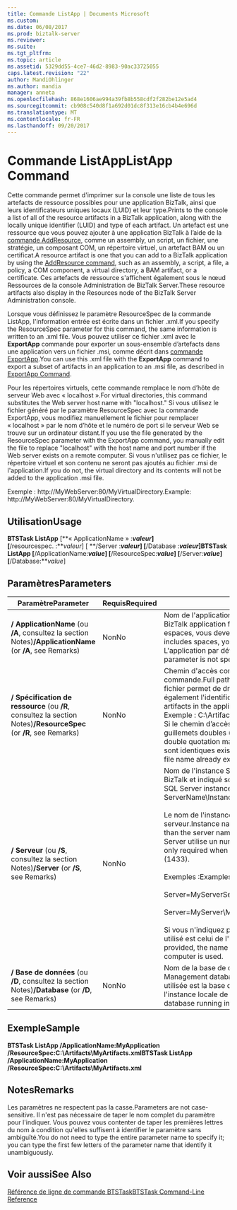 ```yaml
---
title: Commande ListApp | Documents Microsoft
ms.custom: 
ms.date: 06/08/2017
ms.prod: biztalk-server
ms.reviewer: 
ms.suite: 
ms.tgt_pltfrm: 
ms.topic: article
ms.assetid: 5329dd55-4ce7-46d2-8983-90ac33725055
caps.latest.revision: "22"
author: MandiOhlinger
ms.author: mandia
manager: anneta
ms.openlocfilehash: 868e1606ae994a39fb8b558cdf2f282be12e5ad4
ms.sourcegitcommit: cb908c540d8f1a692d01dc8f313e16cb4b4e696d
ms.translationtype: MT
ms.contentlocale: fr-FR
ms.lasthandoff: 09/20/2017
---
```

# <a name="listapp-command"></a><span data-ttu-id="0adc9-102">Commande ListApp</span><span class="sxs-lookup"><span data-stu-id="0adc9-102">ListApp Command</span></span>
<span data-ttu-id="0adc9-103">Cette commande permet d'imprimer sur la console une liste de tous les artefacts de ressource possibles pour une application BizTalk, ainsi que leurs identificateurs uniques locaux (LUID) et leur type.</span><span class="sxs-lookup"><span data-stu-id="0adc9-103">Prints to the console a list of all of the resource artifacts in a BizTalk application, along with the locally unique identifier (LUID) and type of each artifact.</span></span> <span data-ttu-id="0adc9-104">Un artefact est une ressource que vous pouvez ajouter à une application BizTalk à l’aide de la [commande AddResource](../core/addresource-command.md), comme un assembly, un script, un fichier, une stratégie, un composant COM, un répertoire virtuel, un artefact BAM ou un certificat.</span><span class="sxs-lookup"><span data-stu-id="0adc9-104">A resource artifact is one that you can add to a BizTalk application by using the [AddResource command](../core/addresource-command.md), such as an assembly, a script, a file, a policy, a COM component, a virtual directory, a BAM artifact, or a certificate.</span></span> <span data-ttu-id="0adc9-105">Ces artefacts de ressource s'affichent également sous le nœud Ressources de la console Administration de BizTalk Server.</span><span class="sxs-lookup"><span data-stu-id="0adc9-105">These resource artifacts also display in the Resources node of the BizTalk Server Administration console.</span></span>  
  
 <span data-ttu-id="0adc9-106">Lorsque vous définissez le paramètre ResourceSpec de la commande ListApp, l'information entrée est écrite dans un fichier .xml.</span><span class="sxs-lookup"><span data-stu-id="0adc9-106">If you specify the ResourceSpec parameter for this command, the same information is written to an .xml file.</span></span> <span data-ttu-id="0adc9-107">Vous pouvez utiliser ce fichier .xml avec le **ExportApp** commande pour exporter un sous-ensemble d’artefacts dans une application vers un fichier .msi, comme décrit dans [commande ExportApp](../core/exportapp-command.md).</span><span class="sxs-lookup"><span data-stu-id="0adc9-107">You can use this .xml file with the **ExportApp** command to export a subset of artifacts in an application to an .msi file, as described in [ExportApp Command](../core/exportapp-command.md).</span></span>  
  
 <span data-ttu-id="0adc9-108">Pour les répertoires virtuels, cette commande remplace le nom d’hôte de serveur Web avec « localhost ».</span><span class="sxs-lookup"><span data-stu-id="0adc9-108">For virtual directories, this command substitutes the Web server host name with "localhost."</span></span> <span data-ttu-id="0adc9-109">Si vous utilisez le fichier généré par le paramètre ResourceSpec avec la commande ExportApp, vous modifiez manuellement le fichier pour remplacer « localhost » par le nom d’hôte et le numéro de port si le serveur Web se trouve sur un ordinateur distant.</span><span class="sxs-lookup"><span data-stu-id="0adc9-109">If you use the file generated by the ResourceSpec parameter with the ExportApp command, you manually edit the file to replace "localhost" with the host name and port number if the Web server exists on a remote computer.</span></span> <span data-ttu-id="0adc9-110">Si vous n'utilisez pas ce fichier, le répertoire virtuel et son contenu ne seront pas ajoutés au fichier .msi de l'application.</span><span class="sxs-lookup"><span data-stu-id="0adc9-110">If you do not, the virtual directory and its contents will not be added to the application .msi file.</span></span>  
  
 <span data-ttu-id="0adc9-111">Exemple : http://MyWebServer:80/MyVirtualDirectory.</span><span class="sxs-lookup"><span data-stu-id="0adc9-111">Example: http://MyWebServer:80/MyVirtualDirectory.</span></span>  
  
## <a name="usage"></a><span data-ttu-id="0adc9-112">Utilisation</span><span class="sxs-lookup"><span data-stu-id="0adc9-112">Usage</span></span>  
 <span data-ttu-id="0adc9-113">**BTSTask ListApp** [**« ApplicationName » :***valeur*] [**/resourcespec. :***valeur*] [  **/Server :***valeur*] [**/Database :***valeur*]</span><span class="sxs-lookup"><span data-stu-id="0adc9-113">**BTSTask ListApp** [**/ApplicationName:***value*] [**/ResourceSpec:***value*] [**/Server:***value*] [**/Database:***value*]</span></span>  
  
## <a name="parameters"></a><span data-ttu-id="0adc9-114">Paramètres</span><span class="sxs-lookup"><span data-stu-id="0adc9-114">Parameters</span></span>  
  
|<span data-ttu-id="0adc9-115">Paramètre</span><span class="sxs-lookup"><span data-stu-id="0adc9-115">Parameter</span></span>|<span data-ttu-id="0adc9-116">Requis</span><span class="sxs-lookup"><span data-stu-id="0adc9-116">Required</span></span>|<span data-ttu-id="0adc9-117">Valeur</span><span class="sxs-lookup"><span data-stu-id="0adc9-117">Value</span></span>|  
|---------------|--------------|-----------|  
|<span data-ttu-id="0adc9-118">**/ ApplicationName** (ou **/A**, consultez la section Notes)</span><span class="sxs-lookup"><span data-stu-id="0adc9-118">**/ApplicationName** (or **/A**, see Remarks)</span></span>|<span data-ttu-id="0adc9-119">Non</span><span class="sxs-lookup"><span data-stu-id="0adc9-119">No</span></span>|<span data-ttu-id="0adc9-120">Nom de l'application BizTalk pour laquelle afficher les artefacts.</span><span class="sxs-lookup"><span data-stu-id="0adc9-120">Name of the BizTalk application for which to list artifacts.</span></span> <span data-ttu-id="0adc9-121">Si le nom comprend des espaces, vous devez le placer entre guillemets doubles («).</span><span class="sxs-lookup"><span data-stu-id="0adc9-121">If the name includes spaces, you must enclose it with double quotation marks (").</span></span>  <span data-ttu-id="0adc9-122">L'application par défaut est utilisée si ce paramètre n'est pas spécifié.</span><span class="sxs-lookup"><span data-stu-id="0adc9-122">If this parameter is not specified, the default application is used.</span></span>|  
|<span data-ttu-id="0adc9-123">**/ Spécification de ressource** (ou **/R**, consultez la section Notes)</span><span class="sxs-lookup"><span data-stu-id="0adc9-123">**/ResourceSpec** (or **/R**, see Remarks)</span></span>|<span data-ttu-id="0adc9-124">Non</span><span class="sxs-lookup"><span data-stu-id="0adc9-124">No</span></span>|<span data-ttu-id="0adc9-125">Chemin d'accès complet du fichier .xml à générer à l'aide de cette commande.</span><span class="sxs-lookup"><span data-stu-id="0adc9-125">Full path of the .xml file to generate with this command.</span></span> <span data-ttu-id="0adc9-126">Ce fichier permet de dresser une liste des artefacts d'une application affichant également l'identificateur LUID et le type des artefacts.</span><span class="sxs-lookup"><span data-stu-id="0adc9-126">This file will list the artifacts in the application, along with the LUID and type of each one.</span></span> <span data-ttu-id="0adc9-127">Exemple : C:\Artifacts\MyArtifacts.xml.</span><span class="sxs-lookup"><span data-stu-id="0adc9-127">Example: C:\Artifacts\MyArtifacts.xml.</span></span> <span data-ttu-id="0adc9-128">Si le chemin d’accès comprend des espaces, il doit être placé entre guillemets doubles («).</span><span class="sxs-lookup"><span data-stu-id="0adc9-128">If the path includes spaces, it must be enclosed with double quotation marks (").</span></span> <span data-ttu-id="0adc9-129">Si un fichier dont le nom et le chemin d'accès sont identiques existe déjà, il est remplacé.</span><span class="sxs-lookup"><span data-stu-id="0adc9-129">If a file having the same path and file name already exists, it is overwritten.</span></span>|  
|<span data-ttu-id="0adc9-130">**/ Serveur** (ou **/S**, consultez la section Notes)</span><span class="sxs-lookup"><span data-stu-id="0adc9-130">**/Server** (or **/S**, see Remarks)</span></span>|<span data-ttu-id="0adc9-131">Non</span><span class="sxs-lookup"><span data-stu-id="0adc9-131">No</span></span>|<span data-ttu-id="0adc9-132">Nom de l'instance SQL Server hébergeant la base de données de gestion BizTalk et indiqué sous la forme NomServeur\NomInstance,Port.</span><span class="sxs-lookup"><span data-stu-id="0adc9-132">Name of the SQL Server instance hosting the BizTalk Management database, in the form ServerName\InstanceName,Port.</span></span><br /><br /> <span data-ttu-id="0adc9-133">Le nom de l'instance est uniquement requis lorsqu'il est différent du nom du serveur.</span><span class="sxs-lookup"><span data-stu-id="0adc9-133">Instance name is only required when the instance name is different than the server name.</span></span> <span data-ttu-id="0adc9-134">Le port est uniquement requis lorsque le serveur SQL Server utilise un numéro de port autre que celui par défaut (1433).</span><span class="sxs-lookup"><span data-stu-id="0adc9-134">Port is only required when SQL Server uses a port number other than the default (1433).</span></span><br /><br /> <span data-ttu-id="0adc9-135">Exemples :</span><span class="sxs-lookup"><span data-stu-id="0adc9-135">Examples:</span></span><br /><br /> <span data-ttu-id="0adc9-136">Server=MyServer</span><span class="sxs-lookup"><span data-stu-id="0adc9-136">Server=MyServer</span></span><br /><br /> <span data-ttu-id="0adc9-137">Server=MyServer\MySQLServer,1533</span><span class="sxs-lookup"><span data-stu-id="0adc9-137">Server=MyServer\MySQLServer,1533</span></span><br /><br /> <span data-ttu-id="0adc9-138">Si vous n'indiquez pas de nom pour l'instance SQL Server, le nom d'instance utilisé est celui de l'instance SQL Server exécutée sur l'ordinateur local.</span><span class="sxs-lookup"><span data-stu-id="0adc9-138">If not provided, the name of the SQL Server instance running on the local computer is used.</span></span>|  
|<span data-ttu-id="0adc9-139">**/ Base de données** (ou **/D**, consultez la section Notes)</span><span class="sxs-lookup"><span data-stu-id="0adc9-139">**/Database** (or **/D**, see Remarks)</span></span>|<span data-ttu-id="0adc9-140">Non</span><span class="sxs-lookup"><span data-stu-id="0adc9-140">No</span></span>|<span data-ttu-id="0adc9-141">Nom de la base de données de gestion BizTalk.</span><span class="sxs-lookup"><span data-stu-id="0adc9-141">Name of the BizTalk Management database.</span></span> <span data-ttu-id="0adc9-142">Si vous ne l'indiquez pas, la base de données utilisée est la base de données de gestion BizTalk s'exécutant au sein de l'instance locale de SQL Server.</span><span class="sxs-lookup"><span data-stu-id="0adc9-142">If not specified, the BizTalk Management database running in the local instance of SQL Server is used.</span></span>|  
  
## <a name="sample"></a><span data-ttu-id="0adc9-143">Exemple</span><span class="sxs-lookup"><span data-stu-id="0adc9-143">Sample</span></span>  
 <span data-ttu-id="0adc9-144">**BTSTask ListApp /ApplicationName:MyApplication /ResourceSpec:C:\Artifacts\MyArtifacts.xml**</span><span class="sxs-lookup"><span data-stu-id="0adc9-144">**BTSTask ListApp /ApplicationName:MyApplication /ResourceSpec:C:\Artifacts\MyArtifacts.xml**</span></span>  
  
## <a name="remarks"></a><span data-ttu-id="0adc9-145">Notes</span><span class="sxs-lookup"><span data-stu-id="0adc9-145">Remarks</span></span>  
 <span data-ttu-id="0adc9-146">Les paramètres ne respectent pas la casse.</span><span class="sxs-lookup"><span data-stu-id="0adc9-146">Parameters are not case-sensitive.</span></span> <span data-ttu-id="0adc9-147">Il n'est pas nécessaire de taper le nom complet du paramètre pour l'indiquer. Vous pouvez vous contenter de taper les premières lettres du nom à condition qu'elles suffisent à identifier le paramètre sans ambiguïté.</span><span class="sxs-lookup"><span data-stu-id="0adc9-147">You do not need to type the entire parameter name to specify it; you can type the first few letters of the parameter name that identify it unambiguously.</span></span>  
  
## <a name="see-also"></a><span data-ttu-id="0adc9-148">Voir aussi</span><span class="sxs-lookup"><span data-stu-id="0adc9-148">See Also</span></span>  
 [<span data-ttu-id="0adc9-149">Référence de ligne de commande BTSTask</span><span class="sxs-lookup"><span data-stu-id="0adc9-149">BTSTask Command-Line Reference</span></span>](../core/btstask-command-line-reference.md)